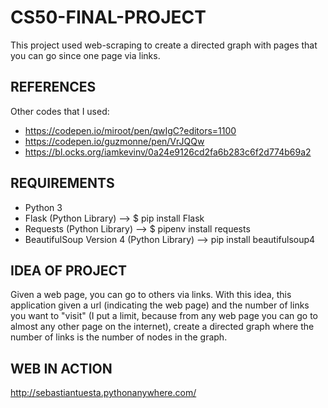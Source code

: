 # CS50-FINAL-PROJECT
This project used web-scraping to create a directed graph with pages that you can go since one page via links.

## REFERENCES
Other codes that I used: 
  * https://codepen.io/miroot/pen/qwIgC?editors=1100
  * https://codepen.io/guzmonne/pen/VrJQQw
  * https://bl.ocks.org/iamkevinv/0a24e9126cd2fa6b283c6f2d774b69a2
  
 
## REQUIREMENTS
  * Python 3
  * Flask (Python Library) --> $ pip install Flask
  * Requests (Python Library) --> $ pipenv install requests
  * BeautifulSoup Version 4 (Python Library) --> pip install beautifulsoup4
  
## IDEA OF PROJECT
  Given a web page, you can go to others via links. 
  With this idea, this application given a url (indicating the web page) and the number of links you want to "visit" 
  (I put a limit, because from any web page you can go to almost any other page on the internet), create a directed 
  graph where the number of links is the number of nodes in the graph.
  
## WEB IN ACTION
 http://sebastiantuesta.pythonanywhere.com/

